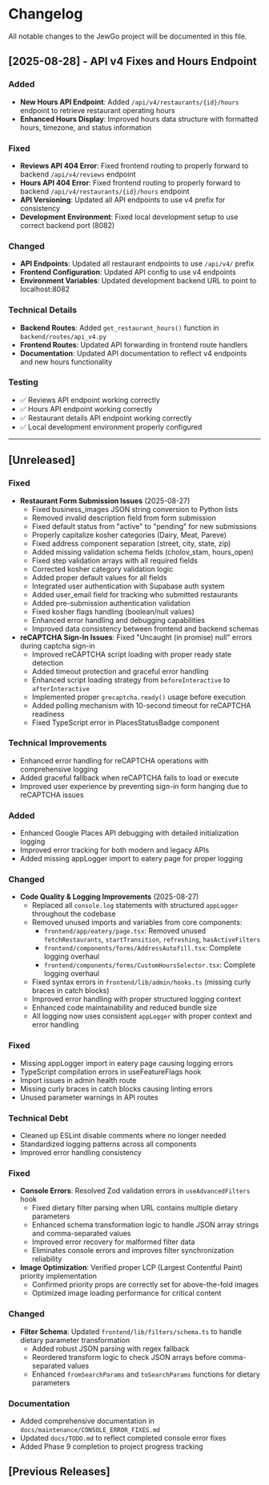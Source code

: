 # Changelog

All notable changes to the JewGo project will be documented in this file.

## [2025-08-28] - API v4 Fixes and Hours Endpoint

### Added
- **New Hours API Endpoint**: Added `/api/v4/restaurants/{id}/hours` endpoint to retrieve restaurant operating hours
- **Enhanced Hours Display**: Improved hours data structure with formatted hours, timezone, and status information

### Fixed
- **Reviews API 404 Error**: Fixed frontend routing to properly forward to backend `/api/v4/reviews` endpoint
- **Hours API 404 Error**: Fixed frontend routing to properly forward to backend `/api/v4/restaurants/{id}/hours` endpoint
- **API Versioning**: Updated all API endpoints to use v4 prefix for consistency
- **Development Environment**: Fixed local development setup to use correct backend port (8082)

### Changed
- **API Endpoints**: Updated all restaurant endpoints to use `/api/v4/` prefix
- **Frontend Configuration**: Updated API config to use v4 endpoints
- **Environment Variables**: Updated development backend URL to point to localhost:8082

### Technical Details
- **Backend Routes**: Added `get_restaurant_hours()` function in `backend/routes/api_v4.py`
- **Frontend Routes**: Updated API forwarding in frontend route handlers
- **Documentation**: Updated API documentation to reflect v4 endpoints and new hours functionality

### Testing
- ✅ Reviews API endpoint working correctly
- ✅ Hours API endpoint working correctly  
- ✅ Restaurant details API endpoint working correctly
- ✅ Local development environment properly configured

---

## [Unreleased]

### Fixed
- **Restaurant Form Submission Issues** (2025-08-27)
  - Fixed business_images JSON string conversion to Python lists
  - Removed invalid description field from form submission
  - Fixed default status from "active" to "pending" for new submissions
  - Properly capitalize kosher categories (Dairy, Meat, Pareve)
  - Fixed address component separation (street, city, state, zip)
  - Added missing validation schema fields (cholov_stam, hours_open)
  - Fixed step validation arrays with all required fields
  - Corrected kosher category validation logic
  - Added proper default values for all fields
  - Integrated user authentication with Supabase auth system
  - Added user_email field for tracking who submitted restaurants
  - Added pre-submission authentication validation
  - Fixed kosher flags handling (boolean/null values)
  - Enhanced error handling and debugging capabilities
  - Improved data consistency between frontend and backend schemas
- **reCAPTCHA Sign-In Issues**: Fixed "Uncaught (in promise) null" errors during captcha sign-in
  - Improved reCAPTCHA script loading with proper ready state detection
  - Added timeout protection and graceful error handling
  - Enhanced script loading strategy from `beforeInteractive` to `afterInteractive`
  - Implemented proper `grecaptcha.ready()` usage before execution
  - Added polling mechanism with 10-second timeout for reCAPTCHA readiness
  - Fixed TypeScript error in PlacesStatusBadge component

### Technical Improvements
- Enhanced error handling for reCAPTCHA operations with comprehensive logging
- Added graceful fallback when reCAPTCHA fails to load or execute
- Improved user experience by preventing sign-in form hanging due to reCAPTCHA issues

### Added
- Enhanced Google Places API debugging with detailed initialization logging
- Improved error tracking for both modern and legacy APIs
- Added missing appLogger import to eatery page for proper logging

### Changed
- **Code Quality & Logging Improvements** (2025-08-27)
  - Replaced all `console.log` statements with structured `appLogger` throughout the codebase
  - Removed unused imports and variables from core components:
    - `frontend/app/eatery/page.tsx`: Removed unused `fetchRestaurants`, `startTransition`, `refreshing`, `hasActiveFilters`
    - `frontend/components/forms/AddressAutofill.tsx`: Complete logging overhaul
    - `frontend/components/forms/CustomHoursSelector.tsx`: Complete logging overhaul
  - Fixed syntax errors in `frontend/lib/admin/hooks.ts` (missing curly braces in catch blocks)
  - Improved error handling with proper structured logging context
  - Enhanced code maintainability and reduced bundle size
  - All logging now uses consistent `appLogger` with proper context and error handling

### Fixed
- Missing appLogger import in eatery page causing logging errors
- TypeScript compilation errors in useFeatureFlags hook
- Import issues in admin health route
- Missing curly braces in catch blocks causing linting errors
- Unused parameter warnings in API routes

### Technical Debt
- Cleaned up ESLint disable comments where no longer needed
- Standardized logging patterns across all components
- Improved error handling consistency

### Fixed
- **Console Errors**: Resolved Zod validation errors in `useAdvancedFilters` hook
  - Fixed dietary filter parsing when URL contains multiple dietary parameters
  - Enhanced schema transformation logic to handle JSON array strings and comma-separated values
  - Improved error recovery for malformed filter data
  - Eliminates console errors and improves filter synchronization reliability
- **Image Optimization**: Verified proper LCP (Largest Contentful Paint) priority implementation
  - Confirmed priority props are correctly set for above-the-fold images
  - Optimized image loading performance for critical content

### Changed
- **Filter Schema**: Updated `frontend/lib/filters/schema.ts` to handle dietary parameter transformation
  - Added robust JSON parsing with regex fallback
  - Reordered transform logic to check JSON arrays before comma-separated values
  - Enhanced `fromSearchParams` and `toSearchParams` functions for dietary parameters

### Documentation
- Added comprehensive documentation in `docs/maintenance/CONSOLE_ERROR_FIXES.md`
- Updated `docs/TODO.md` to reflect completed console error fixes
- Added Phase 9 completion to project progress tracking

## [Previous Releases]

<!-- Add previous release notes here -->
